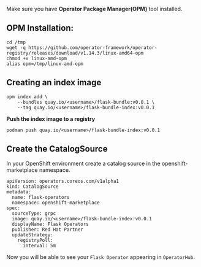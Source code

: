 Make sure you have **Operator Package Manager(OPM)** tool installed.

## OPM Installation: 
```execute
cd /tmp
wget -q https://github.com/operator-framework/operator-registry/releases/download/v1.14.3/linux-amd64-opm
chmod +x linux-amd-opm
alias opm=/tmp/linux-amd-opm
```
## Creating an index image
```execute
opm index add \
    --bundles quay.io/<username>/flask-bundle:v0.0.1 \
    --tag quay.io/<username>/flask-bundle-index:v0.0.1
```

**Push the index image to a registry**
```execute
podman push quay.io/<username>/flask-bundle-index:v0.0.1
```	
## Create the CatalogSource
In your OpenShift environment create a catalog source in the openshift-marketplace namespace. 
```
apiVersion: operators.coreos.com/v1alpha1
kind: CatalogSource
metadata:
  name: flask-operators
  namespace: openshift-marketplace
spec:
  sourceType: grpc
  image: quay.io/<username>/flask-bundle-index:v0.0.1
  displayName: Flask Operators
  publisher: Red Hat Partner
  updateStrategy:
    registryPoll:
      interval: 5m
```

 Now you will be able to see your `Flask Operator` appearing in `OperatorHub`.
